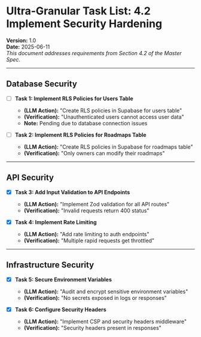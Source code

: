# Ultra-Granular Task List: 4.2 Implement Security Hardening

**Version:** 1.0  
**Date:** 2025-06-11  
_This document addresses requirements from Section 4.2 of the Master Spec._

---

## Database Security

- [ ] **Task 1: Implement RLS Policies for Users Table**
    - **(LLM Action):** "Create RLS policies in Supabase for users table"
    - **(Verification):** "Unauthenticated users cannot access user data"
    - **Note:** Pending due to database connection issues

- [ ] **Task 2: Implement RLS Policies for Roadmaps Table**
    - **(LLM Action):** "Create RLS policies in Supabase for roadmaps table"
    - **(Verification):** "Only owners can modify their roadmaps"

---

## API Security

- [x] **Task 3: Add Input Validation to API Endpoints**
    - **(LLM Action):** "Implement Zod validation for all API routes"
    - **(Verification):** "Invalid requests return 400 status"

- [x] **Task 4: Implement Rate Limiting**
    - **(LLM Action):** "Add rate limiting to auth endpoints"
    - **(Verification):** "Multiple rapid requests get throttled"

---

## Infrastructure Security

- [x] **Task 5: Secure Environment Variables**
    - **(LLM Action):** "Audit and encrypt sensitive environment variables"
    - **(Verification):** "No secrets exposed in logs or responses"

- [x] **Task 6: Configure Security Headers**
    - **(LLM Action):** "Implement CSP and security headers middleware"
    - **(Verification):** "Security headers present in responses"